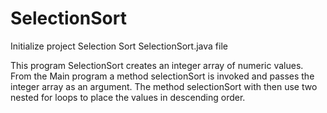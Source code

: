 # SelectionSort
Initialize project Selection Sort
SelectionSort.java file

This program SelectionSort creates an integer array of numeric
values. From the Main program a method selectionSort is invoked and passes the
integer array as an argument. The method selectionSort with then
use two nested for loops to place the values in descending order.

